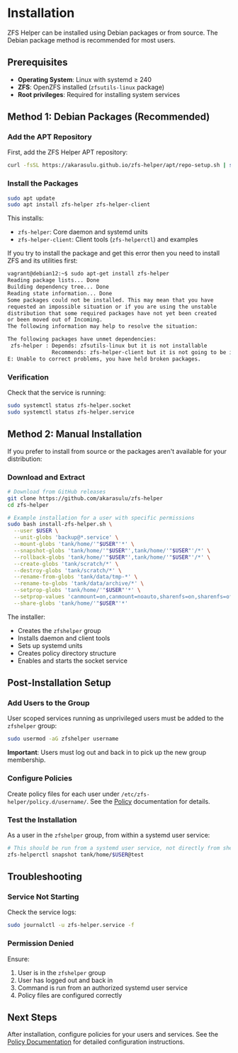 # Installation

ZFS Helper can be installed using Debian packages or from source. The Debian package method is recommended for most users.

## Prerequisites

- **Operating System**: Linux with systemd ≥ 240
- **ZFS**: OpenZFS installed (`zfsutils-linux` package)
- **Root privileges**: Required for installing system services

## Method 1: Debian Packages (Recommended)

### Add the APT Repository

First, add the ZFS Helper APT repository:

```bash
curl -fsSL https://akarasulu.github.io/zfs-helper/apt/repo-setup.sh | sudo bash
```

### Install the Packages

```bash
sudo apt update
sudo apt install zfs-helper zfs-helper-client
```

This installs:
- `zfs-helper`: Core daemon and systemd units
- `zfs-helper-client`: Client tools (`zfs-helperctl`) and examples

If you try to install the package and get this error then you need to install ZFS and its utilities first:

```bash
vagrant@debian12:~$ sudo apt-get install zfs-helper
Reading package lists... Done
Building dependency tree... Done
Reading state information... Done
Some packages could not be installed. This may mean that you have
requested an impossible situation or if you are using the unstable
distribution that some required packages have not yet been created
or been moved out of Incoming.
The following information may help to resolve the situation:

The following packages have unmet dependencies:
 zfs-helper : Depends: zfsutils-linux but it is not installable
              Recommends: zfs-helper-client but it is not going to be installed
E: Unable to correct problems, you have held broken packages.
```

### Verification

Check that the service is running:

```bash
sudo systemctl status zfs-helper.socket
sudo systemctl status zfs-helper.service
```

## Method 2: Manual Installation

If you prefer to install from source or the packages aren't available for your distribution:

### Download and Extract

```bash
# Download from GitHub releases
git clone https://github.com/akarasulu/zfs-helper
cd zfs-helper

# Example installation for a user with specific permissions
sudo bash install-zfs-helper.sh \
  --user $USER \
  --unit-globs 'backup@*.service' \
  --mount-globs 'tank/home/'"$USER"'*' \
  --snapshot-globs 'tank/home/'"$USER"',tank/home/'"$USER"'/*' \
  --rollback-globs 'tank/home/'"$USER"',tank/home/'"$USER"'/*' \
  --create-globs 'tank/scratch/*' \
  --destroy-globs 'tank/scratch/*' \
  --rename-from-globs 'tank/data/tmp-*' \
  --rename-to-globs 'tank/data/archive/*' \
  --setprop-globs 'tank/home/'"$USER"'*' \
  --setprop-values 'canmount=on,canmount=noauto,sharenfs=on,sharenfs=off,mountpoint:/home/'"$USER"'*' \
  --share-globs 'tank/home/'"$USER"'*'
```

The installer:

- Creates the `zfshelper` group
- Installs daemon and client tools
- Sets up systemd units
- Creates policy directory structure
- Enables and starts the socket service

## Post-Installation Setup

### Add Users to the Group

User scoped services running as unprivileged users must be added to the `zfshelper` group:

```bash
sudo usermod -aG zfshelper username
```

**Important**: Users must log out and back in to pick up the new group membership.

### Configure Policies

Create policy files for each user under `/etc/zfs-helper/policy.d/username/`. See the [Policy](policy.md) documentation for details.

### Test the Installation

As a user in the `zfshelper` group, from within a systemd user service:

```bash
# This should be run from a systemd user service, not directly from shell
zfs-helperctl snapshot tank/home/$USER@test
```

## Troubleshooting

### Service Not Starting

Check the service logs:

```bash
sudo journalctl -u zfs-helper.service -f
```

### Permission Denied

Ensure:

1. User is in the `zfshelper` group
2. User has logged out and back in
3. Command is run from an authorized systemd user service
4. Policy files are configured correctly

## Next Steps

After installation, configure policies for your users and services. See the [Policy Documentation](policy.md) for detailed configuration instructions.
